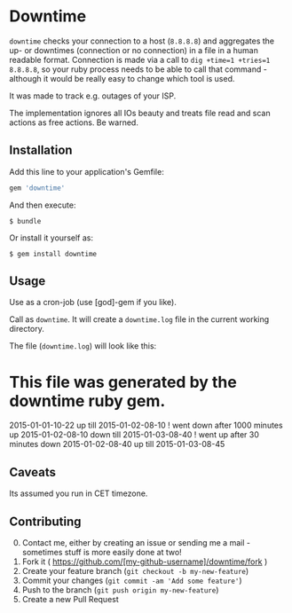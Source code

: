 # Downtime

`downtime` checks your connection to a host (`8.8.8.8`) and aggregates the up- or downtimes (connection or no connection) in  a file in a human readable format.  Connection is made via a call to `dig +time=1 +tries=1 8.8.8.8`, so your ruby process needs to be able to call that command - although it would be really easy to change which tool is used.

It was made to track e.g. outages of your ISP.

The implementation ignores all IOs beauty and treats file read and scan actions as free actions.  Be warned.

## Installation

Add this line to your application's Gemfile:

```ruby
gem 'downtime'
```

And then execute:

    $ bundle

Or install it yourself as:

    $ gem install downtime

## Usage

Use as a cron-job (use [god]-gem if you like).

Call as `downtime`.
It will create a `downtime.log` file in the current working directory.

The file (`downtime.log`) will look like this:

  # This file was generated by the downtime ruby gem.
  2015-01-01-10-22 up till 2015-01-02-08-10
  ! went down after 1000 minutes up
  2015-01-02-08-10 down till 2015-01-03-08-40
  ! went up after 30 minutes down
  2015-01-02-08-40 up till 2015-01-03-08-45

## Caveats

Its assumed you run in CET timezone.

## Contributing

0. Contact me, either by creating an issue or sending me a mail - sometimes stuff is more easily done at two!
1. Fork it ( https://github.com/[my-github-username]/downtime/fork )
2. Create your feature branch (`git checkout -b my-new-feature`)
3. Commit your changes (`git commit -am 'Add some feature'`)
4. Push to the branch (`git push origin my-new-feature`)
5. Create a new Pull Request
